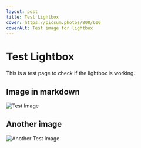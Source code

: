 ```yaml
---
layout: post
title: Test Lightbox
cover: https://picsum.photos/800/600
coverAlt: Test image for lightbox
---
```


# Test Lightbox

This is a test page to check if the lightbox is working.

## Image in markdown

![Test Image](https://picsum.photos/600/400)

## Another image

![Another Test Image](https://picsum.photos/500/300)
